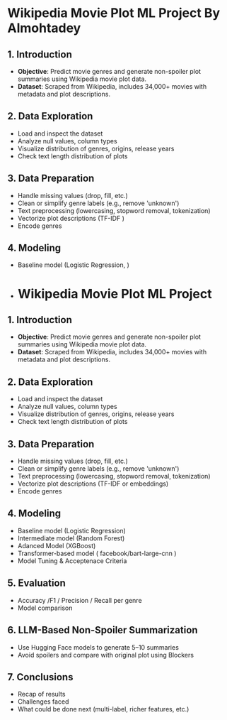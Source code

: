 # Wikipedia Movie Plot ML Project By Almohtadey

## 1. Introduction
- **Objective**: Predict movie genres and generate non-spoiler plot summaries using Wikipedia movie plot data.
- **Dataset**: Scraped from Wikipedia, includes 34,000+ movies with metadata and plot descriptions.

## 2. Data Exploration
- Load and inspect the dataset
- Analyze null values, column types
- Visualize distribution of genres, origins, release years
- Check text length distribution of plots

## 3. Data Preparation
- Handle missing values (drop, fill, etc.)
- Clean or simplify genre labels (e.g., remove 'unknown')
- Text preprocessing (lowercasing, stopword removal, tokenization)
- Vectorize plot descriptions (TF-IDF )
- Encode genres

## 4. Modeling
- Baseline model (Logistic Regression, )
- # Wikipedia Movie Plot ML Project

## 1. Introduction
- **Objective**: Predict movie genres and generate non-spoiler plot summaries using Wikipedia movie plot data.
- **Dataset**: Scraped from Wikipedia, includes 34,000+ movies with metadata and plot descriptions.

## 2. Data Exploration
- Load and inspect the dataset
- Analyze null values, column types
- Visualize distribution of genres, origins, release years
- Check text length distribution of plots

## 3. Data Preparation
- Handle missing values (drop, fill, etc.)
- Clean or simplify genre labels (e.g., remove 'unknown')
- Text preprocessing (lowercasing, stopword removal, tokenization)
- Vectorize plot descriptions (TF-IDF or embeddings)
- Encode genres

## 4. Modeling
- Baseline model (Logistic Regression)
- Intermediate model (Random Forest)
- Adanced Model (XGBoost)
-  Transformer-based model (	facebook/bart-large-cnn )
- Model Tuning & Acceptenace Criteria

## 5. Evaluation
- Accuracy /F1 / Precision / Recall per genre
- Model comparison

## 6. LLM-Based Non-Spoiler Summarization
- Use Hugging Face models to generate 5–10 summaries
- Avoid spoilers and compare with original plot using Blockers

## 7. Conclusions
- Recap of results
- Challenges faced
- What could be done next (multi-label, richer features, etc.)


